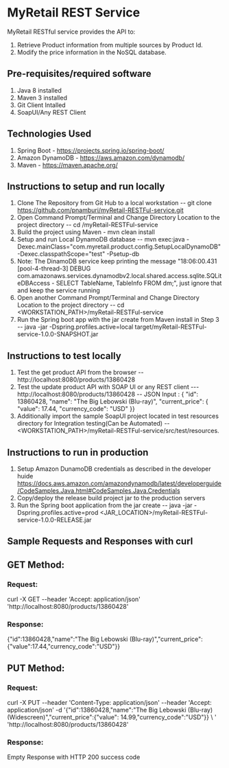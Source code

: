 # MyRetail REST Service

MyRetail RESTful service provides the API to:
1. Retrieve Product information from multiple sources by Product Id.
2. Modify the price information in the NoSQL database.

## Pre-requisites/required software

1. Java 8 installed
2. Maven 3 installed
3. Git Client Intalled
4. SoapUI/Any REST Client

## Technologies Used


1. Spring Boot - https://projects.spring.io/spring-boot/
2. Amazon DynamoDB - https://aws.amazon.com/dynamodb/
3. Maven - https://maven.apache.org/

## Instructions to setup and run locally

1. Clone The Repository from Git Hub to a local workstation -- git clone https://github.com/pnamburi/myRetail-RESTFul-service.git
2. Open Command Prompt/Terminal and Change Directory Location to the project directory -- cd <PATH>/myRetail-RESTFul-service
3. Build the project using Maven - mvn clean install
3. Setup and run Local DynamoDB database -- mvn exec:java -Dexec.mainClass="com.myretail.product.config.SetupLocalDynamoDB" -Dexec.classpathScope="test" -Psetup-db
4. Note: The DinamoDB service keep printing the message "18:06:00.431 [pool-4-thread-3] DEBUG com.amazonaws.services.dynamodbv2.local.shared.access.sqlite.SQLiteDBAccess - SELECT TableName, TableInfo FROM dm;", just ignore that and keep the service running
5. Open another Command Prompt/Terminal and Change Directory Location to the project directory -- cd <WORKSTATION_PATH>/myRetail-RESTFul-service
6. Run the Spring boot app with the jar create from Maven install in Step 3 --  java -jar -Dspring.profiles.active=local target/myRetail-RESTFul-service-1.0.0-SNAPSHOT.jar

## Instructions to test locally

1. Test the get product API from the browser -- http://localhost:8080/products/13860428
2. Test the update product API with SOAP UI or any REST client  --- http://localhost:8080/products/13860428 -- JSON Input : {   "id": 13860428,   "name": "The Big Lebowski (Blu-ray)",   "current_price":    {      "value": 17.44,      "currency_code": "USD"   }}
3. Additionally import the sample SoapUI project located in test resources directory for Integration testing(Can be Automated) -- <WORKSTATION_PATH>/myRetail-RESTFul-service/src/test/resources.
 


## Instructions to run in production

1. Setup Amazon DunamoDB credentials as described in the developer huide https://docs.aws.amazon.com/amazondynamodb/latest/developerguide/CodeSamples.Java.html#CodeSamples.Java.Credentials 
2. Copy/deploy the release build project jar to the production servers
3. Run the Spring boot application from the jar create  --  java -jar -Dspring.profiles.active=prod <JAR_LOCATION>/myRetail-RESTFul-service-1.0.0-RELEASE.jar

## Sample Requests and Responses with curl

 
## GET Method:
 
### Request:
 
 curl -X GET --header 'Accept: application/json' 'http://localhost:8080/products/13860428'
 
### Response:
 
 {"id":13860428,"name":"The Big Lebowski (Blu-ray)","current_price":{"value":17.44,"currency_code":"USD"}}
 

## PUT Method:

### Request:

curl -X PUT --header 'Content-Type: application/json' --header 'Accept: application/json' -d '{"id":13860428,"name":"The Big Lebowski (Blu-ray) (Widescreen)","current_price":{"value": 14.99,"currency_code":"USD"}} \ 
  ' 'http://localhost:8080/products/13860428'
  
### Response:

Empty Response with HTTP 200 success code
 


 